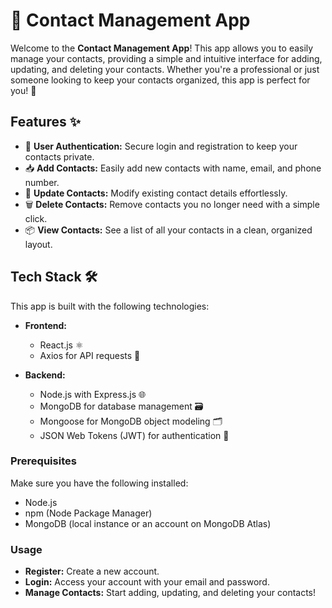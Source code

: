 # 📇 Contact Management App

Welcome to the **Contact Management App**! This app allows you to easily manage your contacts, providing a simple and intuitive interface for adding, updating, and deleting your contacts. Whether you're a professional or just someone looking to keep your contacts organized, this app is perfect for you! 🎉

## Features ✨

- 🔐 **User Authentication:** Secure login and registration to keep your contacts private.
- 📥 **Add Contacts:** Easily add new contacts with name, email, and phone number.
- 📝 **Update Contacts:** Modify existing contact details effortlessly.
- 🗑️ **Delete Contacts:** Remove contacts you no longer need with a simple click.
- 📦 **View Contacts:** See a list of all your contacts in a clean, organized layout.

## Tech Stack 🛠️

This app is built with the following technologies:

- **Frontend:**
  - React.js ⚛️
  - Axios for API requests 📡

- **Backend:**
  - Node.js with Express.js 🌐
  - MongoDB for database management 🗃️
  - Mongoose for MongoDB object modeling 🗂️
  - JSON Web Tokens (JWT) for authentication 🔑


### Prerequisites

Make sure you have the following installed:

- Node.js
- npm (Node Package Manager)
- MongoDB (local instance or an account on MongoDB Atlas)


### Usage

- **Register:** Create a new account.
- **Login:** Access your account with your email and password.
- **Manage Contacts:** Start adding, updating, and deleting your contacts!

